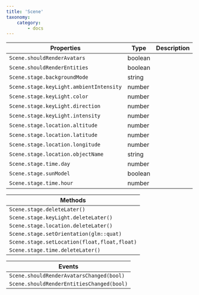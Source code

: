 ```yaml
---
title: 'Scene'
taxonomy:
    category:
        - docs
---
```


| Properties                            | Type    | Description |
| ------------------------------------- | ------- | ----------- |
|`Scene.shouldRenderAvatars`|boolean||
|`Scene.shouldRenderEntities`|boolean||
|`Scene.stage.backgroundMode`|string||
|`Scene.stage.keyLight.ambientIntensity`|number||
|`Scene.stage.keyLight.color`|number||
|`Scene.stage.keyLight.direction`|number||
|`Scene.stage.keyLight.intensity`|number||
|`Scene.stage.location.altitude`|number||
|`Scene.stage.location.latitude`|number||
|`Scene.stage.location.longitude`|number||
|`Scene.stage.location.objectName`|string||
|`Scene.stage.time.day`|number||
|`Scene.stage.sunModel`|boolean||
|`Scene.stage.time.hour`|number||

| Methods                                  |
| ---------------------------------------- |
|`Scene.stage.deleteLater()`|
|`Scene.stage.keyLight.deleteLater()`|
|`Scene.stage.location.deleteLater()`|
|`Scene.stage.setOrientation(glm::quat)`|
|`Scene.stage.setLocation(float,float,float)`|
|`Scene.stage.time.deleteLater()`|

| Events                                   |
| ---------------------------------------- |
|`Scene.shouldRenderAvatarsChanged(bool)`|
|`Scene.shouldRenderEntitiesChanged(bool)`|